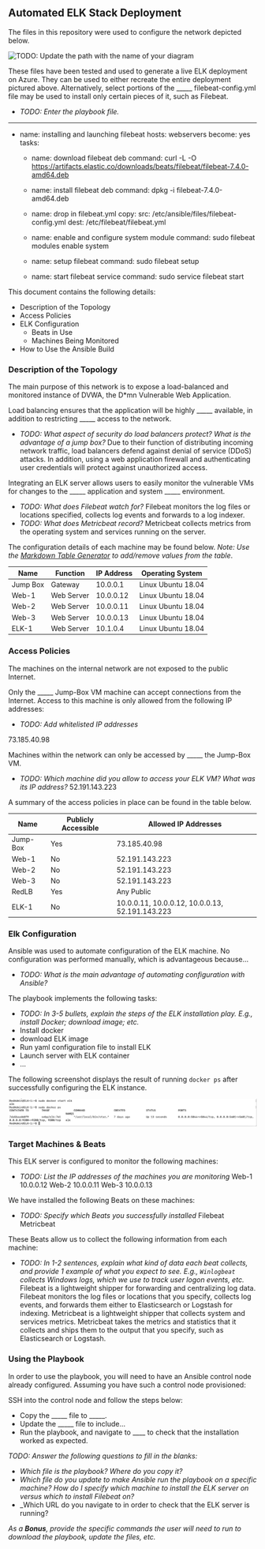 ## Automated ELK Stack Deployment

The files in this repository were used to configure the network depicted below.

![TODO: Update the path with the name of your diagram](Images/diagram_filename.png)

These files have been tested and used to generate a live ELK deployment on Azure. They can be used to either recreate the entire deployment pictured above. Alternatively, select portions of the _____ filebeat-config.yml file may be used to install only certain pieces of it, such as Filebeat.

  - _TODO: Enter the playbook file._
  ---
  - name: installing and launching filebeat
    hosts: webservers
    become: yes
    tasks:

    - name: download filebeat deb
      command: curl -L -O https://artifacts.elastic.co/downloads/beats/filebeat/filebeat-7.4.0-amd64.deb

    - name: install filebeat deb
      command: dpkg -i filebeat-7.4.0-amd64.deb

    - name: drop in filebeat.yml
      copy:
        src: /etc/ansible/files/filebeat-config.yml
        dest: /etc/filebeat/filebeat.yml

    - name: enable and configure system module
      command: sudo filebeat modules enable system

    - name: setup filebeat
      command: sudo filebeat setup

    - name: start filebeat service
      command: sudo service filebeat start

This document contains the following details:
- Description of the Topology
- Access Policies
- ELK Configuration
  - Beats in Use
  - Machines Being Monitored
- How to Use the Ansible Build


### Description of the Topology

The main purpose of this network is to expose a load-balanced and monitored instance of DVWA, the D*mn Vulnerable Web Application.

Load balancing ensures that the application will be highly _____ available, in addition to restricting _____ access to the network.
- _TODO: What aspect of security do load balancers protect? What is the advantage of a jump box?_
Due to their function of distributing incoming network traffic, load balancers defend against denial of service (DDoS) attacks. In addition, using a web application firewall and authenticating user credentials will protect against unauthorized access.

Integrating an ELK server allows users to easily monitor the vulnerable VMs for changes to the _____ application and system _____ environment.
- _TODO: What does Filebeat watch for?_ Filebeat monitors the log files or locations specified, collects log events and forwards to a log indexer.
- _TODO: What does Metricbeat record?_ Metricbeat collects metrics from the operating system and services running on the server.

The configuration details of each machine may be found below.
_Note: Use the [Markdown Table Generator](http://www.tablesgenerator.com/markdown_tables) to add/remove values from the table_.

| Name     | Function   | IP Address | Operating System   |
|----------|------------|------------|--------------------|
| Jump Box | Gateway    | 10.0.0.1   | Linux Ubuntu 18.04 |            
| Web-1    | Web Server | 10.0.0.12  | Linux Ubuntu 18.04 |          
| Web-2    | Web Server | 10.0.0.11  | Linux Ubuntu 18.04 |     
| Web-3    | Web Server | 10.0.0.13  | Linux Ubuntu 18.04 |
| ELK-1    | Web Server | 10.1.0.4   | Linux Ubuntu 18.04 |

### Access Policies

The machines on the internal network are not exposed to the public Internet.

Only the _____ Jump-Box VM machine can accept connections from the Internet. Access to this machine is only allowed from the following IP addresses:
- _TODO: Add whitelisted IP addresses_

73.185.40.98

Machines within the network can only be accessed by _____ the Jump-Box VM.
- _TODO: Which machine did you allow to access your ELK VM? What was its IP address?_
52.191.143.223

A summary of the access policies in place can be found in the table below.

| Name     | Publicly Accessible | Allowed IP Addresses                            |
|----------|---------------------|-------------------------------------------------|
| Jump-Box | Yes                 | 73.185.40.98                                    |
| Web-1    | No                  | 52.191.143.223                                  |
| Web-2    | No                  | 52.191.143.223                                  |
| Web-3    | No                  | 52.191.143.223                                  |
| RedLB    | Yes                 | Any Public                                      |
| ELK-1    | No                  | 10.0.0.11, 10.0.0.12, 10.0.0.13, 52.191.143.223 |

### Elk Configuration

Ansible was used to automate configuration of the ELK machine. No configuration was performed manually, which is advantageous because...
- _TODO: What is the main advantage of automating configuration with Ansible?_

The playbook implements the following tasks:
- _TODO: In 3-5 bullets, explain the steps of the ELK installation play. E.g., install Docker; download image; etc._
- Install docker
- download ELK image
- Run yaml configuration file to install ELK
- Launch server with ELK container
- ...

The following screenshot displays the result of running `docker ps` after successfully configuring the ELK instance.

![TODO: Update the path with the name of your screenshot of docker ps output](Images/docker_ps_output.png)

### Target Machines & Beats
This ELK server is configured to monitor the following machines:
- _TODO: List the IP addresses of the machines you are monitoring_
Web-1   10.0.0.12
Web-2   10.0.0.11
Web-3   10.0.0.13

We have installed the following Beats on these machines:
- _TODO: Specify which Beats you successfully installed_
Filebeat
Metricbeat

These Beats allow us to collect the following information from each machine:
- _TODO: In 1-2 sentences, explain what kind of data each beat collects, and provide 1 example of what you expect to see. E.g., `Winlogbeat` collects Windows logs, which we use to track user logon events, etc._
Filebeat is a lightweight shipper for forwarding and centralizing log data. Filebeat monitors the log files or locations that you specify, collects log events, and forwards them either to Elasticsearch or Logstash for indexing.
Metricbeat is a lightweight shipper that collects system and services metrics. Metricbeat takes the metrics and statistics that it collects and ships them to the output that you specify, such as Elasticsearch or Logstash.


### Using the Playbook
In order to use the playbook, you will need to have an Ansible control node already configured. Assuming you have such a control node provisioned:

SSH into the control node and follow the steps below:
- Copy the _____ file to _____.
- Update the _____ file to include...
- Run the playbook, and navigate to ____ to check that the installation worked as expected.

_TODO: Answer the following questions to fill in the blanks:_
- _Which file is the playbook? Where do you copy it?_
- _Which file do you update to make Ansible run the playbook on a specific machine? How do I specify which machine to install the ELK server on versus which to install Filebeat on?_
- _Which URL do you navigate to in order to check that the ELK server is running?

_As a **Bonus**, provide the specific commands the user will need to run to download the playbook, update the files, etc._

